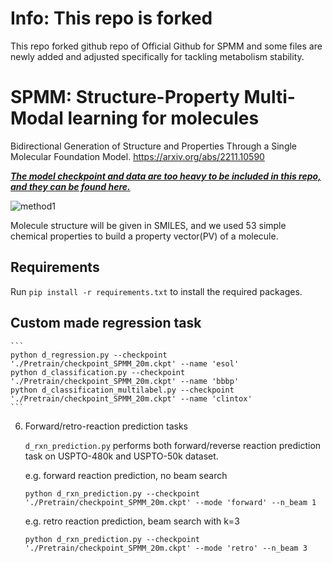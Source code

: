 # Info: This repo is forked  

This repo forked github repo of Official Github for SPMM and some files are newly added and adjusted specifically for tackling metabolism stability.  

# SPMM: Structure-Property Multi-Modal learning for molecules

Bidirectional Generation of Structure and Properties Through a Single Molecular Foundation Model.
https://arxiv.org/abs/2211.10590

***<ins>The model checkpoint and data are too heavy to be included in this repo, and they can be found [here](https://drive.google.com/drive/folders/1ARrSg9kXdXAL5VGgDBwizpSgcJwauPua?usp=sharing).<ins>***

![method1](https://github.com/jinhojsk515/SPMM/assets/59189526/1ff52950-aa12-481f-94ea-4d1e97ac7bf3)

Molecule structure will be given in SMILES, and we used 53 simple chemical properties to build a property vector(PV) of a molecule.

## Requirements
Run `pip install -r requirements.txt` to install the required packages.  

## Custom made regression task 

    ```
    python d_regression.py --checkpoint './Pretrain/checkpoint_SPMM_20m.ckpt' --name 'esol'
    python d_classification.py --checkpoint './Pretrain/checkpoint_SPMM_20m.ckpt' --name 'bbbp'
    python d_classification_multilabel.py --checkpoint './Pretrain/checkpoint_SPMM_20m.ckpt' --name 'clintox'
    ```

6. Forward/retro-reaction prediction tasks

    `d_rxn_prediction.py` performs both forward/reverse reaction prediction task on USPTO-480k and USPTO-50k dataset.

    e.g. forward reaction prediction, no beam search
    ```
    python d_rxn_prediction.py --checkpoint './Pretrain/checkpoint_SPMM_20m.ckpt' --mode 'forward' --n_beam 1 
    ```
    e.g. retro reaction prediction, beam search with k=3
    ```
    python d_rxn_prediction.py --checkpoint './Pretrain/checkpoint_SPMM_20m.ckpt' --mode 'retro' --n_beam 3 
    ```
